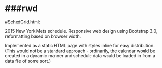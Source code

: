 ###rwd
===

#SchedGrid.html:

2015 New York Mets schedule. Responsive web design using Bootstrap 3.0, reformatting based on browser width.

Implemented as a static HTML page with styles inline for easy distribution. (This would not be a standard approach - ordinarily, the calendar would be created in a dynamic manner and schedule data would be loaded in from a data file of some sort.)

